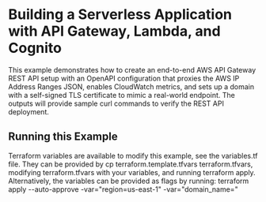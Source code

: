 # Building a Serverless Application with API Gateway, Lambda, and Cognito
This example demonstrates how to create an end-to-end AWS API Gateway REST API setup with an OpenAPI configuration that proxies the AWS IP Address Ranges JSON, enables CloudWatch metrics, and sets up a domain with a self-signed TLS certificate to mimic a real-world endpoint. The outputs will provide sample curl commands to verify the REST API deployment.


## Running this Example
Terraform variables are available to modify this example, see the variables.tf file. They can be provided by cp terraform.template.tfvars terraform.tfvars, modifying terraform.tfvars with your variables, and running terraform apply. Alternatively, the variables can be provided as flags by running:
terraform apply --auto-approve -var="region=us-east-1" -var="domain_name=<replace-with-your-domain-name>" 

